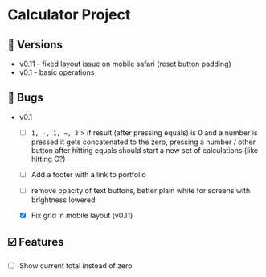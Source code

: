 # Calculator Project

## 💚 Versions

- v0.11 - fixed layout issue on mobile safari (reset button padding)
- v0.1 - basic operations

## 🐛 Bugs

- v0.1
  - [ ] `1, -, 1, =, 3` > if result (after pressing equals) is 0 and a number is pressed it gets concatenated to the zero, pressing a number / other button after hitting equals should start a new set of calculations (like hitting C?)
  - [ ] Add a footer with a link to portfolio
  - [ ] remove opacity of text buttons, better plain white for screens with brightness lowered
  - [x] Fix grid in mobile layout (v0.11)


## ☑️ Features

- [ ] Show current total instead of zero